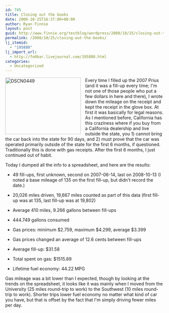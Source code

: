 ```yaml
---
id: 745
title: Closing out the books
date: 2008-10-25T16:37:00+00:00
author: Ryan Finnie
layout: post
guid: http://www.finnie.org/testblog/wordpress/2008/10/25/closing-out-the-books/
permalink: /2008/10/25/closing-out-the-books/
lj_itemid:
  - "195880"
lj_import_url:
  - http://fo0bar.livejournal.com/195880.html
categories:
  - Uncategorized
---
```

[<img src="http://farm2.static.flickr.com/1347/539416206_c00ccf50e1_m.jpg" width="240" height="180" alt="DSCN0449" style="float: left; margin-right: 1em;" />](http://www.flickr.com/photos/fo0bar/539416206/ "DSCN0449 by fo0bar, on Flickr") Every time I filled up the 2007 Prius (and it was a fill-up every time; I'm not one of those people who put a few dollars in here and there), I wrote down the mileage on the receipt and kept the receipt in the glove box. At first it was basically for legal reasons. As I mentioned before, California has this craziness where if you buy from a California dealership and live outside the state, you 1) cannot bring the car back into the state for 90 days, and 2) must prove that the car was operated primarily outside of the state for the first 6 months, if questioned. Traditionally this is done with gas receipts. After the first 6 months, I just continued out of habit.

Today I dumped all the info to a spreadsheet, and here are the results:
  
* 49 fill-ups, first unknown, second on 2007-06-14, last on 2008-10-13 (I noted a base mileage of 135 on the first fill-up, but didn't record the date.)
  
* 20,026 miles driven, 19,667 miles counted as part of this data (first fill-up was at 135, last fill-up was at 19,802)
  
* Average 410 miles, 9.266 gallons between fill-ups
  
* 444.749 gallons consumed
  
* Gas prices: minimum $2.759, maximum $4.299, average $3.399
  
* Gas prices changed an average of 12.6 cents between fill-ups
  
* Average fill-up: $31.58
  
* Total spent on gas: $1515.89
  
* Lifetime fuel economy: 44.22 MPG

Gas mileage was a bit lower than I expected, though by looking at the trends on the spreadsheet, it looks like it was mainly when I moved from the University (25 miles round-trip to work) to the Southwest (10 miles round-trip to work). Shorter trips lower fuel economy no matter what kind of car you have, but that is offset by the fact that I'm simply driving fewer miles per day.
